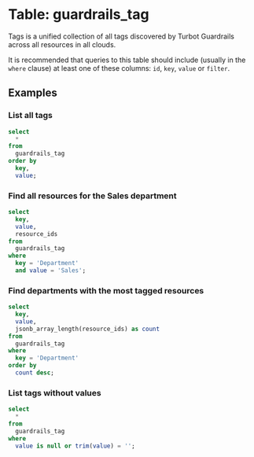 # Table: guardrails_tag

Tags is a unified collection of all tags discovered by Turbot Guardrails across all
resources in all clouds.

It is recommended that queries to this table should include (usually in the `where` clause) at least one
of these columns: `id`, `key`, `value` or `filter`.

## Examples

### List all tags

```sql
select
  *
from
  guardrails_tag
order by
  key,
  value;
```

### Find all resources for the Sales department

```sql
select
  key,
  value,
  resource_ids
from
  guardrails_tag
where
  key = 'Department'
  and value = 'Sales';
```

### Find departments with the most tagged resources

```sql
select
  key,
  value,
  jsonb_array_length(resource_ids) as count
from
  guardrails_tag
where
  key = 'Department'
order by
  count desc;
```

### List tags without values

```sql
select
  *
from
  guardrails_tag
where
  value is null or trim(value) = '';
```
